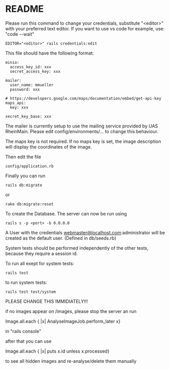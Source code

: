 # README

Please run this command to change your credentials, substitute "\<editor\>" with your preferred text editor. If you want to use vs code for example, use: "code --wait"

    EDITOR="<editor>" rails credentials:edit

This file should have the following format:

    minio:
      access_key_id: xxx
      secret_access_key: xxx

    mailer:
      user_name: mmueller
      password: xxx

    # https://developers.google.com/maps/documentation/embed/get-api-key 
    maps_api:
      key: xxx

    secret_key_base: xxx

The mailer is currently setup to use the mailing service provided by UAS RheinMain. Please edit config/environments/... to change this behaviour.

The maps key is not required. If no maps key is set, the image description will display the coordinates of the image.

Then edit the file

    config/application.rb


Finally you can run

    rails db:migrate

or

    rake db:migrate:reset

To create the Database.
The server can now be run using

    rails s -p <port> -b 0.0.0.0

A User with the credentials webmaster@localhost.com:administrator will be created as the default user. (Defined in db/seeds.rb)

System tests should be performed independently of the other tests, because they require a session id.

To run all exept for system tests:

    rails test

to run system tests:

    rails test test/system

PLEASE CHANGE THIS IMMIDIATELY!!!




if no images appear on /images, please stop the server an run

Image.all.each { |x| AnalyseImageJob.perform_later x}

in "rails console"

after that you can use 

Image.all.each { |x| puts x.id unless x.processed}

to see all hidden images and re-analyse/delete them manually